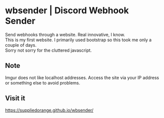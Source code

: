 # wbsender | Discord Webhook Sender

Send webhooks through a website. Real innovative, I know.
<br>
This is my first website. I primarily used bootstrap so this took me only a couple of days.
<br>
Sorry not sorry for the cluttered javascript.

## Note
Imgur does not like localhost addresses. Access the site via your IP address or something else to avoid problems.

## Visit it
https://suppliedorange.github.io/wbsender/
